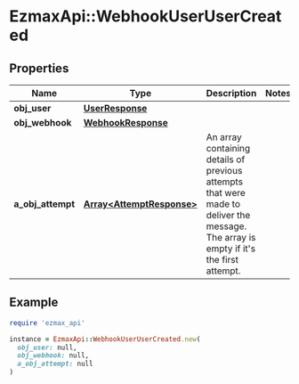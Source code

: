 # EzmaxApi::WebhookUserUserCreated

## Properties

| Name | Type | Description | Notes |
| ---- | ---- | ----------- | ----- |
| **obj_user** | [**UserResponse**](UserResponse.md) |  |  |
| **obj_webhook** | [**WebhookResponse**](WebhookResponse.md) |  |  |
| **a_obj_attempt** | [**Array&lt;AttemptResponse&gt;**](AttemptResponse.md) | An array containing details of previous attempts that were made to deliver the message. The array is empty if it&#39;s the first attempt. |  |

## Example

```ruby
require 'ezmax_api'

instance = EzmaxApi::WebhookUserUserCreated.new(
  obj_user: null,
  obj_webhook: null,
  a_obj_attempt: null
)
```

